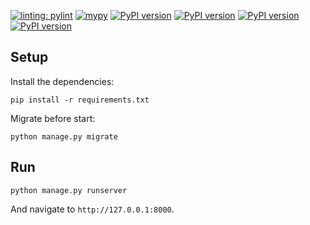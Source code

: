 [![linting: pylint](https://img.shields.io/badge/linting-pylint-yellowgreen)](https://github.com/pylint-dev/pylint)
[![mypy](https://img.shields.io/badge/mypy-checked-brightgreen.svg)](https://mypy.readthedocs.io/en/stable/)
[![PyPI version](https://badge.fury.io/py/Django.svg)](https://badge.fury.io/py/Django)
[![PyPI version](https://badge.fury.io/py/crispy-bootstrap4.svg)](https://badge.fury.io/py/crispy-bootstrap4)
[![PyPI version](https://badge.fury.io/py/django-crispy-forms.svg)](https://badge.fury.io/py/django-crispy-forms)
[![PyPI version](https://badge.fury.io/py/social-auth-app-django.svg)](https://badge.fury.io/py/social-auth-app-django)
## Setup
Install the dependencies:

`pip install -r requirements.txt`

Migrate before start:

`python manage.py migrate`
## Run
`python manage.py runserver`

And navigate to `http://127.0.0.1:8000`.
